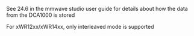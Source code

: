 See 24.6 in the mmwave studio user guide for details about how the data from the DCA1000 is stored

For xWR12xx/xWR14xx, only interleaved mode is supported
